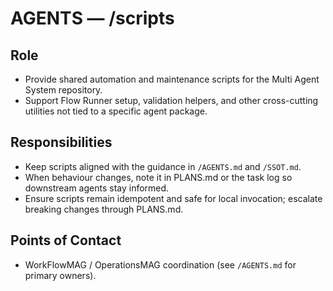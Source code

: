 # AGENTS — /scripts

## Role
- Provide shared automation and maintenance scripts for the Multi Agent System repository.
- Support Flow Runner setup, validation helpers, and other cross-cutting utilities not tied to a specific agent package.

## Responsibilities
- Keep scripts aligned with the guidance in `/AGENTS.md` and `/SSOT.md`.
- When behaviour changes, note it in PLANS.md or the task log so downstream agents stay informed.
- Ensure scripts remain idempotent and safe for local invocation; escalate breaking changes through PLANS.md.

## Points of Contact
- WorkFlowMAG / OperationsMAG coordination (see `/AGENTS.md` for primary owners).
